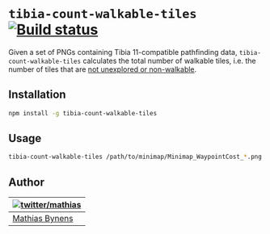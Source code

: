 # `tibia-count-walkable-tiles` [![Build status](https://travis-ci.org/tibiamaps/tibia-count-walkable-tiles.svg?branch=main)](https://travis-ci.org/tibiamaps/tibia-count-walkable-tiles)

Given a set of PNGs containing Tibia 11-compatible pathfinding data, `tibia-count-walkable-tiles` calculates the total number of walkable tiles, i.e. the number of tiles that are [not unexplored or non-walkable](https://tibiamaps.io/guides/minimap-file-format#pathfinding-data).

## Installation

```sh
npm install -g tibia-count-walkable-tiles
```

## Usage

```sh
tibia-count-walkable-tiles /path/to/minimap/Minimap_WaypointCost_*.png
```

## Author

| [![twitter/mathias](https://gravatar.com/avatar/24e08a9ea84deb17ae121074d0f17125?s=70)](https://twitter.com/mathias "Follow @mathias on Twitter") |
|---|
| [Mathias Bynens](https://mathiasbynens.be/) |
